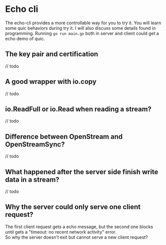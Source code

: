 # Echo cli
The echo-cli provides a more controllable way for you to try it. You will learn some quic behaviors during 
try it. I will also discuss some details found in programming.
Running `go run main.go` both in server and client could get a echo demo of quic.

## The key pair and certification
// todo

## A good wrapper with io.copy
// todo

## io.ReadFull or io.Read when reading a stream?
// todo

## Difference between OpenStream and OpenStreamSync?
// todo

## What happened after the server side finish write data in a stream?
// todo 
## Why the server could only serve one client request?
The first client request gets a echo message, but the second one blocks until gets a "timeout: 
no recent network activity" error.  
So why the server doesn't exit but cannot serve a new client request?
